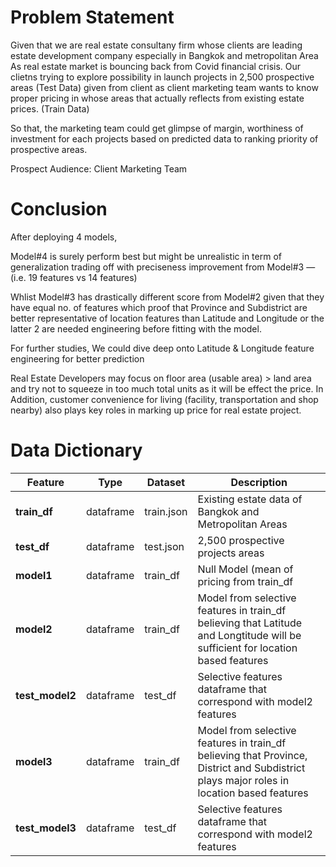 # Problem Statement

Given that we are real estate consultany firm whose clients are leading estate development company especially in Bangkok and metropolitan Area 
As real estate market is bouncing back from Covid financial crisis. Our clietns trying to explore possibility in launch projects in 2,500 prospective areas (Test Data) given from client as client marketing team wants to know proper pricing in whose areas that actually reflects from existing estate prices. (Train Data) 

So that, the marketing team could get glimpse of margin, worthiness of investment for each projects based on predicted data to ranking priority of prospective areas.

Prospect Audience: Client Marketing Team 


# Conclusion

After deploying 4 models, 

Model#4 is surely perform best but might be unrealistic in term of generalization trading off with preciseness improvement from Model#3 — (i.e. 19 features vs 14 features)

Whlist Model#3 has drastically different score from Model#2 given that they have equal no. of features which proof that Province and Subdistrict are better representative of location features than Latitude and Longitude or the latter 2 are needed engineering before fitting with the model.

For further studies, We could dive deep onto Latitude & Longitude feature engineering for better prediction

Real Estate Developers may focus on floor area (usable area) > land area and try not to squeeze in too much total units as it will be effect the price. In Addition, customer convenience for living (facility, transportation and shop nearby) also plays key roles in  marking up price for real estate project.


# Data Dictionary

|Feature|Type|Dataset|Description|
|---|---|---|---|
|**train_df**|dataframe|train.json|Existing estate data of Bangkok and Metropolitan Areas|
|**test_df**|dataframe|test.json|2,500 prospective projects areas|
|**model1**|dataframe|train_df| Null Model (mean of pricing from train_df |
|**model2**|dataframe|train_df| Model from selective features in train_df believing that Latitude and Longtitude will be sufficient for location based features|
|**test_model2**|dataframe|test_df| Selective features dataframe that correspond with model2 features|
|**model3**|dataframe|train_df| Model from selective features in train_df believing that Province, District and Subdistrict plays major roles in location based features |
|**test_model3**|dataframe|test_df| Selective features dataframe that correspond with model2 features |